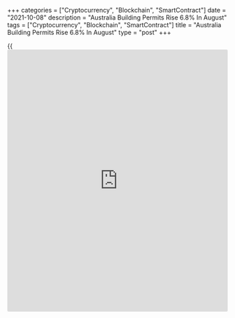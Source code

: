 +++
categories = ["Cryptocurrency", "Blockchain", "SmartContract"]
date = "2021-10-08"
description = "Australia Building Permits Rise 6.8% In August"
tags = ["Cryptocurrency", "Blockchain", "SmartContract"]
title = "Australia Building Permits Rise 6.8% In August"
type = "post"
+++

{{<iframe id="large-banner" src="https://www.bounty.group/#slide=11.0" width="100%" height="600" scrolling="no" style="border: 0px solid rgb(216, 221, 230); border-radius: 3px;">}}

The total number of building permits issued in Australia was up a
seasonally adjusted 6.8 percent on month in August, the Australian
Bureau of Statistics said in Friday's final reading - coming in at
18,716.

That was unrevised from last week's preliminary reading following the
8.6 percent contraction in July.

On a yearly basis, building permits were up 31.2 percent.

Permits for private sector houses rose 3.5 percent on month and 23.8
percent on year to 12,009, while permits for private sector dwellings
excluding houses advanced 13.7 percent on month and 47.4 percent on year
to 6,453.

The total value of building approvals was up 20.3 percent on month in
August.

For comments and feedback [contact](https://www.playgroundfx.com/contact/): editorial@rtt[news](https://www.letsplayfx.com/blog/forex-news-website/).com

[Economic News][1]

 **What parts of the world are seeing the best (and worst) economic
performances lately? Click[here][2] to check out our [Econ Scorecard][2]
and find out! See up-to-the-moment [ranking](https://www.playgroundfx.com/blog/crypto-exchange-ranking/)s for the best and worst
performers in [GDP][3], [unemployment rate][4], [inflation][5] and much
more.**

   1. www.rtt[news](https://www.letsplayfx.com/blog/forex-news-website/).com/Content/EconomicNews.aspx
   2. www.rtt[news](https://www.letsplayfx.com/blog/forex-news-website/).com/economic-scorecard/world-rank/retail-sales/highest-performance.aspx
   3. www.rtt[news](https://www.letsplayfx.com/blog/forex-news-website/).com/economic-scorecard/world-rank/GDP/highest-performance.aspx
   4. www.rtt[news](https://www.letsplayfx.com/blog/forex-news-website/).com/economic-scorecard/world-rank/unemployment-rate/lowest-performance.aspx
   5. www.rtt[news](https://www.letsplayfx.com/blog/forex-news-website/).com/economic-scorecard/world-rank/CPI/highest-performance.aspx